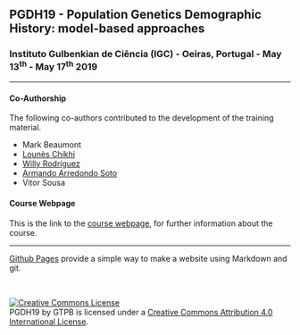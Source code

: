 ## PGDH19 - Population Genetics Demographic History: model-based approaches

###  Instituto Gulbenkian de Ciência (IGC) - Oeiras, Portugal - May 13<sup>th</sup> - May 17<sup>th</sup> 2019

---

#### Co-Authorship

The following co-authors contributed to the development of the training material.

* Mark Beaumont
* [Lounès Chikhi](https://github.com/louneschikhi)
* [Willy Rodríguez](https://github.com/willyrv)
* [Armando Arredondo Soto](https://github.com/arredondos)
* Vitor Sousa

#### Course Webpage
This is the link to the [course webpage](http://gtpb.igc.gulbenkian.pt/bicourses/2019/PGDH19/), for further information about the course.

---

[Github Pages](https://pages.github.com) provide a simple way to make a website using Markdown and git.

<br/>

<a rel="license" href="http://creativecommons.org/licenses/by/4.0/"><img alt="Creative Commons License" style="border-width:0" src="https://i.creativecommons.org/l/by/4.0/88x31.png" /></a><br /><span xmlns:dct="http://purl.org/dc/terms/" property="dct:title">PGDH19</span> by <span xmlns:cc="http://creativecommons.org/ns#" property="cc:attributionName">GTPB</span> is licensed under a <a rel="license" href="http://creativecommons.org/licenses/by/4.0/">Creative Commons Attribution 4.0 International License</a>.
